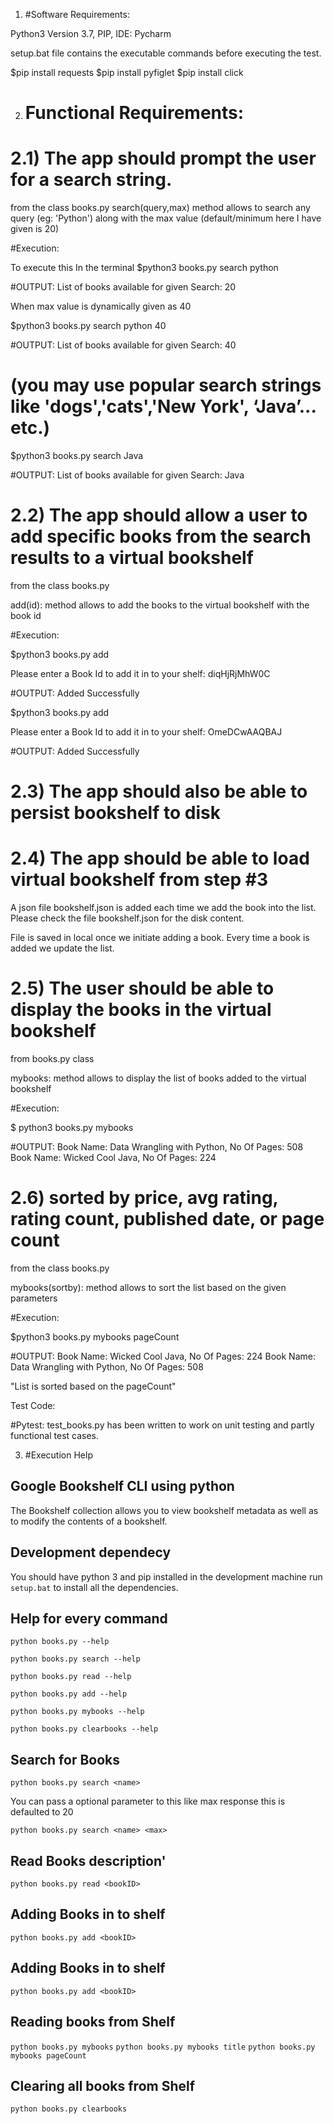 
1) #Software Requirements:

Python3 Version 3.7, PIP, IDE: Pycharm 

setup.bat file contains the executable commands before executing the test.

$pip install requests
$pip install pyfiglet
$pip install click


2) # Functional Requirements:

 # 2.1) The app should prompt the user for a search string.

 from the class books.py 
 search(query,max) method allows to search any query (eg: 'Python') 
    along with the max value (default/minimum here I have given is 20)
 
 #Execution:
 
 To execute this
  In the terminal
 $python3 books.py search python
 
 #OUTPUT: List of books available for given Search: 20
  
 When max value is dynamically given as 40
 
 $python3 books.py search python 40
 
 #OUTPUT: List of books available for given Search: 40
 
 
 
#  (you may use popular search strings like 'dogs','cats','New York', ‘Java’... etc.)

 $python3 books.py search Java
 
 #OUTPUT: List of books available for given Search: Java
 

# 2.2) The app should allow a user to add specific books from the search results to a virtual bookshelf

from the class books.py

add(id): method allows to add the books to the virtual bookshelf with the book id

#Execution:

 $python3 books.py add
   
   Please enter a Book Id to add it in to your shelf: diqHjRjMhW0C
   
 #OUTPUT: Added Successfully
 
  $python3 books.py add
   
   Please enter a Book Id to add it in to your shelf: OmeDCwAAQBAJ
   
 #OUTPUT: Added Successfully
 


# 2.3) The app should also be able to persist bookshelf to disk

# 2.4) The app should be able to load virtual bookshelf from step #3

A json file bookshelf.json is added each time we add the book into the list. 
Please check the file bookshelf.json for the disk content.

File is saved in local once we initiate adding a book. 
Every time a book is added we update the list.



# 2.5) The user should be able to display the books in the virtual bookshelf

from books.py class

mybooks: method allows to display the list of books added to the virtual bookshelf

#Execution:

$ python3 books.py mybooks

#OUTPUT: 
Book Name: Data Wrangling with Python, No Of Pages: 508
Book Name: Wicked Cool Java, No Of Pages: 224



# 2.6) sorted by price, avg rating, rating count, published date, or page count

from the class books.py

mybooks(sortby): method allows to sort the list based on the given parameters

#Execution:

$python3 books.py mybooks pageCount

#OUTPUT:
Book Name: Wicked Cool Java, No Of Pages: 224
Book Name: Data Wrangling with Python, No Of Pages: 508

"List is sorted based on the pageCount" 


Test Code:

#Pytest:
test_books.py has been written to work on unit testing and partly functional test cases.


3) #Execution Help

## Google Bookshelf CLI using python
The Bookshelf collection allows you to view bookshelf metadata as well as to modify the contents of a bookshelf.

## Development dependecy
You should have python 3 and pip installed in the development machine
run `setup.bat` to install all the dependencies.

## Help for every command
`python books.py --help`

`python books.py search --help`

`python books.py read --help`

`python books.py add --help`

`python books.py mybooks --help`

`python books.py clearbooks --help`

## Search for Books
`python books.py search <name>`

 You can pass a optional parameter to this like max response this is defaulted to 20
    
`python books.py search <name> <max>`

## Read Books description'
`python books.py read <bookID>`

## Adding Books in to shelf
`python books.py add <bookID>`

## Adding Books in to shelf
`python books.py add <bookID>`
    
## Reading books from Shelf
`python books.py mybooks`
`python books.py mybooks title`
`python books.py mybooks pageCount`

## Clearing all books from Shelf
`python books.py clearbooks`
